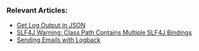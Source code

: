 ### Relevant Articles:

- [Get Log Output in JSON](https://www.baeldung.com/java-log-json-output)
- [SLF4J Warning: Class Path Contains Multiple SLF4J Bindings](https://www.baeldung.com/slf4j-classpath-multiple-bindings)
- [Sending Emails with Logback](https://www.baeldung.com/logback-send-email)
